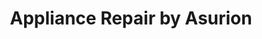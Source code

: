 ---
title: "Appliance Repair by Asurion"
url: /kissimmee/appliance-repair-by-asurion/
shop: Haushaltsgeräte
---